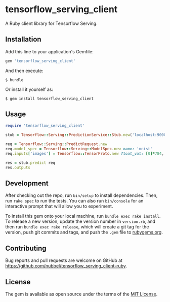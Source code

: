 # tensorflow_serving_client

A Ruby client library for Tensorflow Serving.

## Installation

Add this line to your application's Gemfile:

```ruby
gem 'tensorflow_serving_client'
```

And then execute:

    $ bundle

Or install it yourself as:

    $ gem install tensorflow_serving_client

## Usage

```ruby
require 'tensorflow_serving_client'

stub = Tensorflow::Serving::PredictionService::Stub.new('localhost:9000', :this_channel_is_insecure)

req = Tensorflow::Serving::PredictRequest.new
req.model_spec = Tensorflow::Serving::ModelSpec.new name: 'mnist'
req.inputs['images'] = Tensorflow::TensorProto.new float_val: [0]*784, tensor_shape: Tensorflow::TensorShapeProto.new(dim: [Tensorflow::TensorShapeProto::Dim.new(size: 1),Tensorflow::TensorShapeProto::Dim.new(size: 784)]), dtype: Tensorflow::DataType::DT_FLOAT

res = stub.predict req
res.outputs
```

## Development

After checking out the repo, run `bin/setup` to install dependencies. Then, run `rake spec` to run the tests. You can also run `bin/console` for an interactive prompt that will allow you to experiment.

To install this gem onto your local machine, run `bundle exec rake install`. To release a new version, update the version number in `version.rb`, and then run `bundle exec rake release`, which will create a git tag for the version, push git commits and tags, and push the `.gem` file to [rubygems.org](https://rubygems.org).

## Contributing

Bug reports and pull requests are welcome on GitHub at https://github.com/nubbel/tensorflow_serving_client-ruby.


## License

The gem is available as open source under the terms of the [MIT License](http://opensource.org/licenses/MIT).

